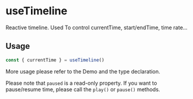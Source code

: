 # useTimeline

Reactive timeline. Used To control currentTime, start/endTime, time rate...

## Usage

```js
const { currentTime } = useTimeline()
```

More usage please refer to the Demo and the type declaration.

Please note that `paused` is a read-only property. If you want to pause/resume time, please call the `play()` or `pause()` methods.
